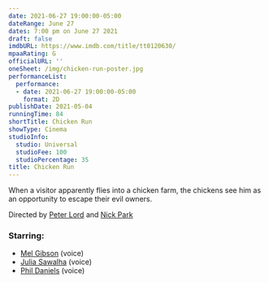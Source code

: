 ```yaml
---
date: 2021-06-27 19:00:00-05:00
dateRange: June 27
dates: 7:00 pm on June 27 2021
draft: false
imdbURL: https://www.imdb.com/title/tt0120630/
mpaaRating: G
officialURL: ''
oneSheet: /img/chicken-run-poster.jpg
performanceList:
  performance:
  - date: 2021-06-27 19:00:00-05:00
    format: 2D
publishDate: 2021-05-04
runningTime: 84
shortTitle: Chicken Run
showType: Cinema
studioInfo:
  studio: Universal
  studioFee: 100
  studioPercentage: 35
title: Chicken Run
---
```


When a visitor apparently flies into a chicken farm, the chickens see him as an opportunity to escape their evil owners.

Directed by [Peter Lord](https://www.imdb.com/name/nm0520485/?ref_=tt_ov_dr) and [Nick Park](https://www.imdb.com/name/nm0661910/?ref_=tt_ov_dr)

### Starring:

  - [Mel Gibson](https://www.imdb.com/name/nm0000154/?ref_=tt_ov_st) (voice)
  - [Julia Sawalha](https://www.imdb.com/name/nm0768018/?ref_=tt_ov_st) (voice)
  - [Phil Daniels](https://www.imdb.com/name/nm0200057/?ref_=tt_ov_st) (voice)